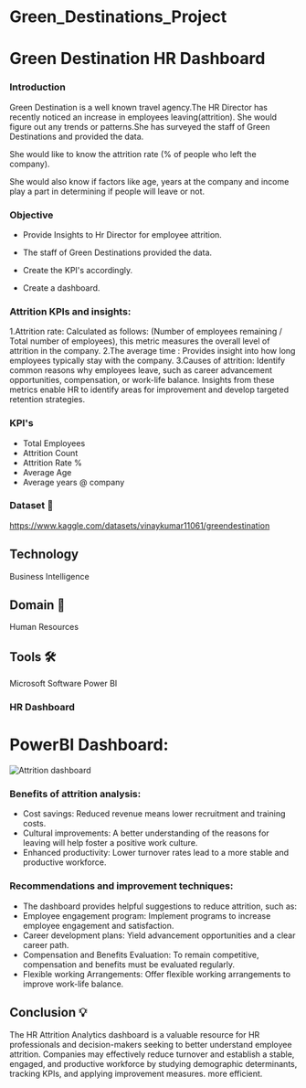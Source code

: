 # Green_Destinations_Project

# Green Destination HR Dashboard

### Introduction

Green Destination is a well known travel agency.The HR Director has recently noticed an increase in employees leaving(attrition). She would figure out any trends or patterns.She has surveyed the staff of Green Destinations and provided the data. 

She would like to know the attrition rate (% of people who left the company).

She would also know if factors like age, years at the company and income play a part in determining if people will leave or not.

### Objective

- Provide Insights to Hr Director for employee attrition.

- The staff of Green Destinations provided the data.

- Create the KPI's accordingly.

- Create a dashboard.

### Attrition KPIs and insights:

1.Attrition rate: Calculated as follows: (Number of employees remaining / Total number of employees), this metric measures the overall level of attrition in the company.
2.The average time : Provides insight into how long employees typically stay with the company.
3.Causes of attrition: Identify common reasons why employees leave, such as career advancement opportunities, compensation, or work-life balance.
Insights from these metrics enable HR to identify areas for improvement and develop targeted retention strategies.

### KPI's 
- Total Employees
- Attrition Count
- Attrition Rate %
- Average Age
- Average years @ company

### Dataset 📀

https://www.kaggle.com/datasets/vinaykumar11061/greendestination

## Technology  
Business Intelligence

## Domain 🛒
Human Resources

## Tools 🛠
Microsoft Software Power BI


### HR Dashboard

<div align="left">
</div>

# PowerBI Dashboard:
![Attrition dashboard](https://github.com/VINAYDA11061/Green-Destination-Project/assets/125648329/ed1fcdb1-93e2-4fbb-875a-f7794a6af893)

### Benefits of attrition analysis:

- Cost savings: Reduced revenue means lower recruitment and training costs.
- Cultural improvements: A better understanding of the reasons for leaving will help foster a positive work culture.
- Enhanced productivity: Lower turnover rates lead to a more stable and productive workforce.


### Recommendations and improvement techniques:
- The dashboard provides helpful suggestions to reduce attrition, such as:
- Employee engagement program: Implement programs to increase employee engagement and satisfaction.
- Career development plans: Yield advancement opportunities and a clear career path.
- Compensation and Benefits Evaluation: To remain competitive, compensation and benefits must be evaluated regularly.
- Flexible working Arrangements: Offer flexible working arrangements to improve work-life balance.



## Conclusion 💡
The HR Attrition Analytics dashboard is a valuable resource for HR professionals and decision-makers seeking to better understand employee attrition. Companies may effectively reduce turnover and establish a stable, engaged, and productive workforce by studying demographic determinants, tracking KPIs, and applying improvement measures. more efficient.
